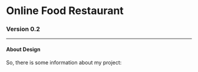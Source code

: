 <h1>Online Food Restaurant</h1>
<h3>Version 0.2</h3>

<hr>

<h4>About Design</h4>
<p>So, there is some information about my project:</p>
